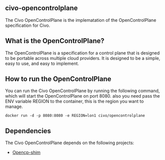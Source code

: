 ## civo-opencontrolplane
The Civo OpenControlPlane is the implematation of the OpenControlPlane specification for Civo.

## What is the OpenControlPlane?
The OpenControlPlane is a specification for a control plane that is designed to be portable across multiple cloud providers. It is designed to be a simple, easy to use, and easy to implement.

## How to run the OpenControlPlane
You can run the Civo OpenControlPlane by running the following command, which will start the OpenControlPlane on port 8080.
also you need pass the ENV variable REGION to the container, this is the region you want to manage.

```
docker run -d -p 8080:8080 -e REGION=lon1 civo/opencontrolplane
``` 

## Dependencies
The Civo OpenControlPlane depends on the following projects:
- [Opencp-shim](https://github.com/opencontrolplane/opencp-shim)
